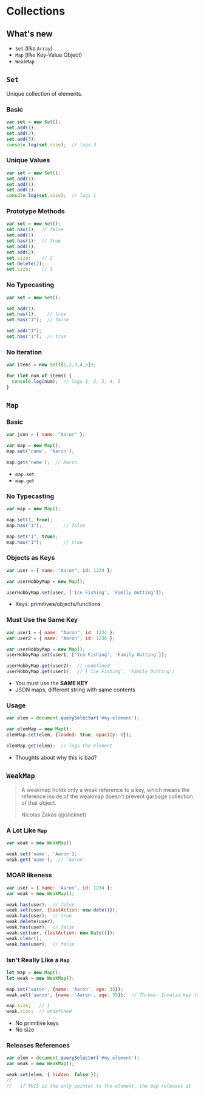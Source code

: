 # Collections

## What's new

* `Set` (*like* `Array`)
* `Map` (*like* Key-Value Object)
* `WeakMap`

## `Set`

Unique collection of elements.

### Basic

```javascript
var set = new Set();
set.add(1);
set.add(2);
set.add(3);
console.log(set.size);  // logs 3
```

### Unique Values

```javascript
var set = new Set();
set.add(1);
set.add(1);
set.add(1);
console.log(set.size);  // logs 1
```

### Prototype Methods

```javascript
var set = new Set();
set.has(1);  // false
set.add(1);
set.has(1);  // true
set.add(1);
set.add(2);
set.size;    // 2
set.delete(2);
set.size;    // 1
```

### No Typecasting

```javascript
var set = new Set();

set.add(1);
set.has(1);    // true
set.has("1");  // false

set.add("1");
set.has("1");  // true
```

### No Iteration

```javascript
var items = new Set([1,2,3,4,5]);

for (let num of items) {
  console.log(num);  // logs 1, 2, 3, 4, 5
}
```

## `Map`

### Basic

```javascript
var json = { name: "Aaron" };

var map = new Map();
map.set('name', 'Aaron');

map.get('name');  // Aaron
```

* `map.set`
* `map.get`

### No Typecasting

```javascript
var map = new Map();

map.set(1, true);
map.has("1");        // false

map.set("1", true);
map.has("1");        // true
```

### Objects as Keys

```javascript
var user = { name: "Aaron", id: 1234 };

var userHobbyMap = new Map();

userHobbyMap.set(user, ['Ice Fishing', 'Family Outting']);
```

* Keys: primitives/objects/functions

### Must Use the Same Key

```javascript
var user1 = { name: "Aaron", id: 1234 };
var user2 = { name: "Aaron", id: 1234 };

var userHobbyMap = new Map();
userHobbyMap.set(user1, ['Ice Fishing', 'Family Outting']);

userHobbyMap.get(user2);  // undefined
userHobbyMap.get(user1);  // ['Ice Fishing', 'Family Outting']
```

* You must use the **SAME KEY**
* JSON maps, different string with same contents

### Usage

```javascript
var elem = document.querySelector('#my-element');

var elemMap = new Map();
elemMap.set(elem, {loaded: true, opacity: 0});

elemMap.get(elem);  // logs the element
```

* Thoughts about why this is bad?

## `WeakMap`

> A weakmap holds only a weak reference to a key, which means the reference inside of the weakmap doesn't prevent garbage collection of that object.
>
> Nicolas Zakas (@slicknet)

### A Lot Like `Map`

```javascript
var weak = new WeakMap()

weak.set('name', 'Aaron');
weak.get('name');  // 'Aaron'
```

### MOAR likeness

```javascript
var user = { name: 'Aaron', id: 1234 };
var weak = new WeakMap();

weak.has(user);  // false
weak.set(user, {lastAction: new date()});
weak.has(user);  // true
weak.delete(user);
weak.has(user);  // false
weak.set(uer, {lastAction: new Date()});
weak.clear();
weak.has(user);  // false
```

### Isn't Really Like a `Map`

```javascript
let map = new Map();
let weak = new WeakMap();

map.set('aaron', {name: 'Aaron', age: 35});
weak.set('aaron', {name: 'Aaron', age: 35});  // Throws: Invalid key type

map.size;   // 1
weak.size;  // undefined
```

* No primitive keys
* No size


### Releases References

```javascript
var elem = document.querySelector('#my-element');
var weak = new WeakMap();

weak.set(elem, { hidden: false });
//        ^
//   if THIS is the only pointer to the element, the map releases it
